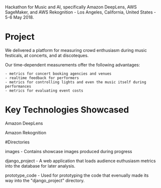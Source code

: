 Hackathon for Music and AI, specifically Amazon DeepLens, AWS SageMaker, and AWS Rekognition - Los Angeles, California, United States - 5-6 May 2018.

# Project

We delivered a platform for measuring crowd enthusiasm during music festicals, at concerts, and at discoteques.

Our time-dependent measurements offer the following advantages:

    - metrics for concert booking agencies and venues
    - realtime feedback for performers
    - metrics for controlling lights and even the music itself during performances
    - metrics for evaluating event costs

# Key Technologies Showcased

Amazon DeepLens

Amazon Rekognition

#Directories

images - Contains showcase images produced during progress

django_project - A web application that loads audience euthusiasm metrics into the database for later analysis.

prototype_code - Used for prototyping the code that evenually made its way into the "django_project" directory.
